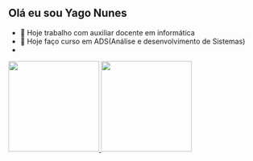 ## Olá eu sou Yago Nunes
- 🔭 Hoje trabalho com auxiliar docente em informática
- 🌱 Hoje faço curso em ADS(Análise e desenvolvimento de Sistemas)
- 
<div>
  <a href="https://github.com/YagoNunesDaSilva">
    <img height="180em" src="https://github-readme-stats.vercel.app/api?username=YagoNunesDaSilva&show_icons=true&theme=dracula&include_all_commits=true&count_private=true"/>
    <img height="180em" src="https://github-readme-stats.vercel.app/api/top-langs/?username=YagoNunesDaSilva&theme=dracula&langs_counts=16&layout=compact"/>
</div>
